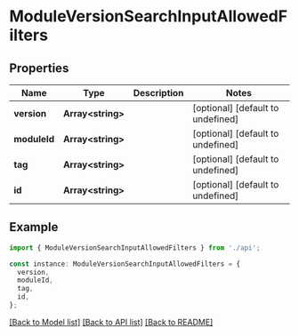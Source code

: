# ModuleVersionSearchInputAllowedFilters

## Properties

| Name         | Type                    | Description | Notes                             |
| ------------ | ----------------------- | ----------- | --------------------------------- |
| **version**  | **Array&lt;string&gt;** |             | [optional] [default to undefined] |
| **moduleId** | **Array&lt;string&gt;** |             | [optional] [default to undefined] |
| **tag**      | **Array&lt;string&gt;** |             | [optional] [default to undefined] |
| **id**       | **Array&lt;string&gt;** |             | [optional] [default to undefined] |

## Example

```typescript
import { ModuleVersionSearchInputAllowedFilters } from './api';

const instance: ModuleVersionSearchInputAllowedFilters = {
  version,
  moduleId,
  tag,
  id,
};
```

[[Back to Model list]](../README.md#documentation-for-models) [[Back to API list]](../README.md#documentation-for-api-endpoints) [[Back to README]](../README.md)
